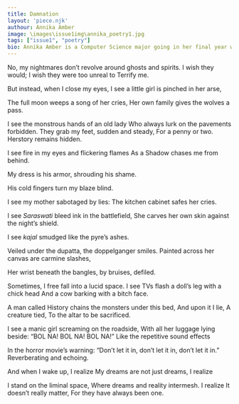 ```yaml
---
title: Damnation
layout: 'piece.njk'
authour: Annika Amber
image: \images\issue1img\annika_poetry1.jpg
tags: ["issue1", "poetry"]
bio: Annika Amber is a Computer Science major going in her final year with a keen interest in art and photography. With a dismissal for binaries in her heart and mind, she likes to spend her time drowning in sunsets and chasing poems. Burying half read books in her desolate never-to-be-read-again-land, she mourns their loss and has a dream to become their saviour someday.
---
```

No, my nightmares don’t revolve around ghosts and spirits.
I wish they would;
I wish they were too unreal to
Terrify me.

But instead, when I close my eyes,
I see a little girl is pinched in her arse,

The full moon weeps a song of her cries,
Her own family gives the wolves a pass.

I see the monstrous hands of an old lady
Who always lurk on the pavements forbidden.
They grab my feet, sudden and steady,
For a penny or two. Herstory remains hidden.

I see fire in my eyes and flickering flames
As a Shadow chases me from behind.

My dress is his armor, shrouding his shame.

His cold fingers turn my blaze blind.

I see my mother sabotaged by lies:
The kitchen cabinet safes her cries.

I see *Saraswati* bleed ink in the battlefield,
She carves her own skin against the night’s shield.

I see *kajal* smudged like the pyre’s ashes.

Veiled under the dupatta, the doppelganger smiles.
Painted across her canvas are carmine slashes,

Her wrist beneath the bangles, by bruises, defiled.

Sometimes, I free fall into a lucid space.
I see TVs flash a doll’s leg with a chick head
And a cow barking with a bitch face.

A man called History chains the monsters under this bed,
And upon it I lie,
A creature tied,
To the altar to be sacrificed.

I see a manic girl screaming on the roadside,
With all her luggage lying beside:
“BOL NA!
BOL NA!
BOL NA!”
Like the repetitive sound effects

In the horror movie’s warning:
“Don’t let it in,
don’t let it in,
don’t let it in.”
Reverberating and echoing.

And when I wake up,
I realize
My dreams are not just dreams,
I realize

I stand on the liminal space,
Where dreams and reality intermesh.
I realize
It doesn’t really matter,
For they have always been one.